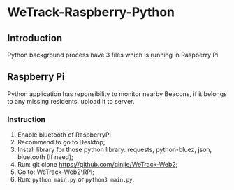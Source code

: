# WeTrack-Raspberry-Python

## Introduction

Python background process have 3 files which is running in Raspberry Pi
    
## Raspberry Pi

Python application has reponsibility to monitor nearby  Beacons, if it belongs to any missing residents, upload it to server. 

### Instruction

1.	Enable bluetooth of RaspberryPi
2.	Recommend to go to Desktop;
3.	Install library for those python library: requests, python-bluez, json, bluetooth (If need);
4.	Run: git clone https://github.com/qinjie/WeTrack-Web2;
5.	Go to: WeTrack-Web2\RPI;
6.  Run: ```python main.py``` or ```python3 main.py```.
